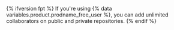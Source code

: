{% ifversion fpt %}
If you're using
{% data variables.product.prodname_free_user %}, you can add unlimited collaborators on public and private repositories.
{% endif %}
